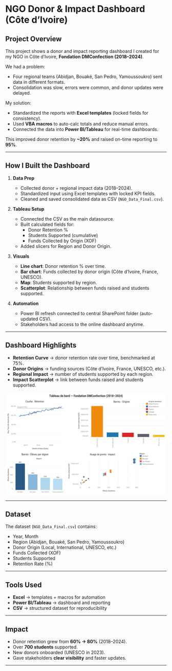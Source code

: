 # NGO Donor & Impact Dashboard (Côte d’Ivoire)

## Project Overview
This project shows a donor and impact reporting dashboard I created for my NGO in Côte d’Ivoire, **Fondation DMConfection (2018–2024)**.  

We had a problem:  
- Four regional teams (Abidjan, Bouaké, San Pedro, Yamoussoukro) sent data in different formats.  
- Consolidation was slow, errors were common, and donor updates were delayed.  

My solution:  
- Standardized the reports with **Excel templates** (locked fields for consistency).  
- Used **VBA macros** to auto-calc totals and reduce manual errors.  
- Connected the data into **Power BI/Tableau** for real-time dashboards.  

This improved donor retention by **~20%** and raised on-time reporting to **95%**.  

---
## How I Built the Dashboard

1. **Data Prep**  
   - Collected donor + regional impact data (2018–2024).  
   - Standardized input using Excel templates with locked KPI fields.  
   - Cleaned and saved consolidated data as CSV (`NGO_Data_Final.csv`).  

2. **Tableau Setup**  
   - Connected the CSV as the main datasource.  
   - Built calculated fields for:
     - Donor Retention %
     - Students Supported (cumulative)
     - Funds Collected by Origin (XOF)
   - Added slicers for Region and Donor Origin.  

3. **Visuals**  
   - **Line chart**: Donor retention % over time.  
   - **Bar chart**: Funds collected by donor origin (Côte d’Ivoire, France, UNESCO).  
   - **Map**: Students supported by region.  
   - **Scatterplot**: Relationship between funds raised and students supported.  

4. **Automation**  
   - Power BI refresh connected to central SharePoint folder (auto-updated CSV).  
   - Stakeholders had access to the online dashboard anytime.
  
---

## Dashboard Highlights
- **Retention Curve** → donor retention rate over time, benchmarked at 75%.  
- **Donor Origins** → funding sources (Côte d’Ivoire, France, UNESCO, etc.).  
- **Regional Impact** → number of students supported by each region.  
- **Impact Scatterplot** → link between funds raised and students supported.  

![Dashboard](DM_Confection_Financial.jpeg)

---

## Dataset
The dataset (`NGO_Data_Final.csv`) contains:  
- Year, Month  
- Region (Abidjan, Bouaké, San Pedro, Yamoussoukro)  
- Donor Origin (Local, International, UNESCO, etc.)  
- Funds Collected (XOF)  
- Students Supported  
- Retention Rate (%)  

---

## Tools Used
- **Excel** → templates + macros for automation  
- **Power BI/Tableau** → dashboard and reporting  
- **CSV** → structured dataset for reproducibility  

---

## Impact
- Donor retention grew from **60% → 80%** (2018–2024).  
- Over **700 students** supported.  
- New donors onboarded (UNESCO in 2023).  
- Gave stakeholders **clear visibility** and faster updates.  

---
